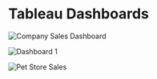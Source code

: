 # Tableau Dashboards

![Company Sales Dashboard](https://github.com/user-attachments/assets/39e3f47c-c922-4c9a-83b2-88c0285a1f62)

![Dashboard 1](https://github.com/user-attachments/assets/865067c8-f006-4ddd-b5a1-fc4eafd6c888)

![Pet Store Sales](https://github.com/user-attachments/assets/b902044d-1de7-4afd-ba7a-b840c51128bc)
